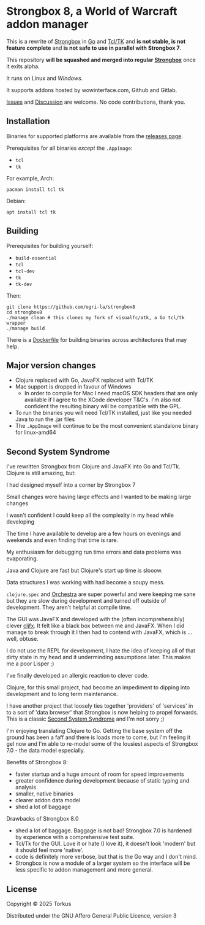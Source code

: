 # Strongbox 8, a World of Warcraft addon manager

This is a rewrite of [Strongbox](https://github.com/ogri-la/strongbox) in [Go](https://go.dev) and [Tcl/TK](https://www.tcl-lang.org) and __is not stable, is not feature complete__ and  __is not safe to use in parallel with Strongbox 7__.

This repository __will be squashed and merged into regular [Strongbox](https://github.com/ogri-la/strongbox)__ once it exits alpha.

It runs on Linux and _Windows_.

It supports addons hosted by wowinterface.com, Github and Gitlab.

[Issues](./issues) and [Discussion](./discussions) are welcome. No code contributions, thank you.

## Installation

Binaries for supported platforms are available from the [releases page](https://github.com/ogri-la/strongbox8/releases).

Prerequisites for all binaries _except_ the `.AppImage`:

* `tcl`
* `tk`

For example, Arch:

    pacman install tcl tk

Debian:

    apt install tcl tk

## Building

Prerequisites for building yourself:

* `build-essential`
* `tcl`
* `tcl-dev`
* `tk`
* `tk-dev`

Then:

```shell
git clone https://github.com/ogri-la/strongbox8
cd strongbox8
./manage clean # this clones my fork of visualfc/atk, a Go tcl/tk wrapper
./manage build
```

There is a [Dockerfile](https://github.com/ogri-la/strongbox8/blob/master/Dockerfile) for building binaries across 
architectures that may help.

## Major version changes

* Clojure replaced with Go, JavaFX replaced with Tcl/TK
* Mac support is dropped in favour of Windows
    - In order to compile for Mac I need macOS SDK headers that are only available if I agree to the XCode developer T&C's. I'm also not confident the resulting binary will be compatible with the GPL.
* To run the binaries you will need Tcl/TK installed, just like you needed Java to run the .jar files
* The `.AppImage` will continue to be the most convenient standalone binary for linux-amd64

## Second System Syndrome

I've rewritten Strongbox from Clojure and JavaFX into Go and Tcl/Tk. Clojure is still amazing, but:

I had designed myself into a corner by Strongbox 7

Small changes were having large effects and I wanted to be making large changes

I wasn't confident I could keep all the complexity in my head while developing

The time I have available to develop are a few hours on evenings and weekends and even finding that time is rare.

My enthusiasm for debugging run time errors and data problems was evaporating.

Java and Clojure are fast but Clojure's start up time is slooow.

Data structures I was working with had become a soupy mess.

`clojure.spec` and [Orchestra](https://github.com/jeaye/orchestra) are super powerful and were keeping me sane but they are slow during development and turned off outside of development. They aren't helpful at compile time.

The GUI was JavaFX and developed with the (often incomprehensibly) clever [cljfx](https://github.com/cljfx/cljfx). It felt like a black box between me and JavaFX. When I did manage to break through it I then had to contend with JavaFX, which is ... well, obtuse.

I do not use the REPL for development, I hate the idea of keeping all of that dirty state in my head and it underminding assumptions later. This makes me a poor Lisper ;)

I've finally developed an allergic reaction to clever code.

Clojure, for this small project, had become an impediment to dipping into development and to long term maintenance.

I have another project that loosely ties together 'providers' of 'services' in to a sort of 'data browser' that Strongbox is now helping to propel forwards. This is a classic [Second System Syndrome](https://en.wikipedia.org/wiki/Second-system_effect) and I'm not sorry ;)

I'm enjoying translating Clojure to Go. Getting the base system off the ground has been a faff and there is loads more to come, but I'm feeling it gel now and I'm able to re-model some of the lousiest aspects of Strongbox 7.0 - the data model especially.

Benefits of Strongbox 8:

* faster startup and a huge amount of room for speed improvements
* greater confidence during development because of static typing and analysis
* smaller, native binaries
* clearer addon data model
* shed a lot of baggage

Drawbacks of Strongbox 8.0

* shed a lot of baggage. Baggage is not bad! Strongbox 7.0 is hardened by experience with a comprehensive test suite.
* Tcl/Tk for the GUI. Love it or hate (I love it), it doesn't look 'modern' but it should feel more 'native'.
* code is definitely more verbose, but that is the Go way and I don't mind.
* Strongbox is now a module of a larger system so the interface will be less specific to addon management and more general.

## License

Copyright © 2025 Torkus

Distributed under the GNU Affero General Public Licence, version 3
